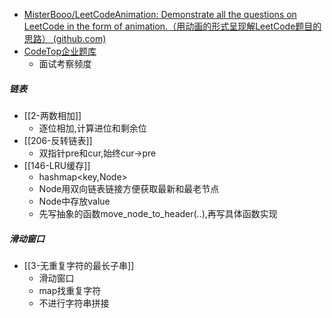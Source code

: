 - [MisterBooo/LeetCodeAnimation: Demonstrate all the questions on LeetCode in the form of animation.（用动画的形式呈现解LeetCode题目的思路） (github.com)](https://github.com/MisterBooo/LeetCodeAnimation)
- [CodeTop企业题库](https://codetop.cc/home)
	- 面试考察频度


##### 链表
- [[2-两数相加]]
	- 逐位相加,计算进位和剩余位
- [[206-反转链表]]
	- 双指针pre和cur,始终cur->pre
- [[146-LRU缓存]]
	- hashmap<key,Node>
	- Node用双向链表链接方便获取最新和最老节点
	- Node中存放value
	- 先写抽象的函数move_node_to_header(..),再写具体函数实现
##### 滑动窗口
- [[3-无重复字符的最长子串]]
	- 滑动窗口
	- map找重复字符
	- 不进行字符串拼接
